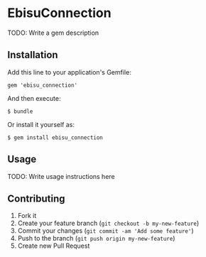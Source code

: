 # EbisuConnection

TODO: Write a gem description

## Installation

Add this line to your application's Gemfile:

    gem 'ebisu_connection'

And then execute:

    $ bundle

Or install it yourself as:

    $ gem install ebisu_connection

## Usage

TODO: Write usage instructions here

## Contributing

1. Fork it
2. Create your feature branch (`git checkout -b my-new-feature`)
3. Commit your changes (`git commit -am 'Add some feature'`)
4. Push to the branch (`git push origin my-new-feature`)
5. Create new Pull Request
